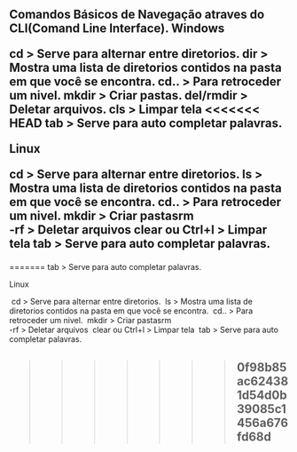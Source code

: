 <h2>
   Comandos Básicos de Navegação atraves do CLI(Comand Line Interface).
Windows          

   cd                 > Serve para alternar entre diretorios.
   dir                > Mostra uma lista de diretorios contidos na pasta em que você se encontra.
   cd..               > Para retroceder um nivel.
   mkdir              > Criar pastas.
   del/rmdir          > Deletar arquivos.
   cls                > Limpar tela
<<<<<<< HEAD
   tab               > Serve para auto completar palavras.

 Linux 

   cd                > Serve para alternar entre diretorios.
   ls                 > Mostra uma lista de diretorios contidos na pasta em que você se encontra.
   cd..              > Para retroceder um nivel.
   mkdir          > Criar pastasrm  
   -rf                > Deletar arquivos
   clear ou Ctrl+l > Limpar tela
   tab              > Serve para auto completar palavras.   
</h2>
=======
   tab                 > Serve para auto completar palavras.

 Linux 

​ cd                 > Serve para alternar entre diretorios.
​ ls                 > Mostra uma lista de diretorios contidos na pasta em que você se encontra.
​ cd..               > Para retroceder um nivel.
​ mkdir              > Criar pastasrm  
 -rf                 > Deletar arquivos
​ clear ou Ctrl+l    > Limpar tela
​ tab                > Serve para auto completar palavras.   

<h2/>

>>>>>>> 0f98b85ac624381d54d0b39085c1456a676fd68d
